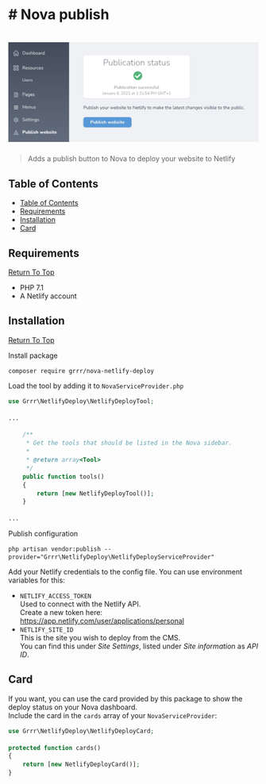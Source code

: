 # # Nova publish

<!-- Header & Preview Image -->
<h1 align="center">
  <img src=".github/readme-hero.png">
</h1>

<!-- Shields -->

<!-- Description -->

> Adds a publish button to Nova to deploy your website to Netlify

## Table of Contents

- [Table of Contents](#table-of-contents)
- [Requirements](#requirements)
- [Installation](#installation)
- [Card](#card)

## Requirements

[Return To Top](#nova-publish)

- PHP 7.1
- A Netlify account

## Installation

[Return To Top](#nova-publish)

Install package

```shell script
composer require grrr/nova-netlify-deploy
```

Load the tool by adding it to `NovaServiceProvider.php`

```php
use Grrr\NetlifyDeploy\NetlifyDeployTool;

...

    /**
     * Get the tools that should be listed in the Nova sidebar.
     *
     * @return array<Tool>
     */
    public function tools()
    {
        return [new NetlifyDeployTool()];
    }

...
```

Publish configuration

```shell
php artisan vendor:publish --provider="Grrr\NetlifyDeploy\NetlifyDeployServiceProvider"
```

Add your Netlify credentials to the config file. You can use environment variables for this:

- `NETLIFY_ACCESS_TOKEN`  
  Used to connect with the Netlify API.  
  Create a new token here: https://app.netlify.com/user/applications/personal
- `NETLIFY_SITE_ID`  
  This is the site you wish to deploy from the CMS.  
  You can find this under _Site Settings_, listed under _Site information_ as _API ID_.

## Card

If you want, you can use the card provided by this package to show the deploy status on your Nova dashboard.  
Include the card in the `cards` array of your `NovaServiceProvider`:

```php
use Grrr\NetlifyDeploy\NetlifyDeployCard;

protected function cards()
{
    return [new NetlifyDeployCard()];
}
```
